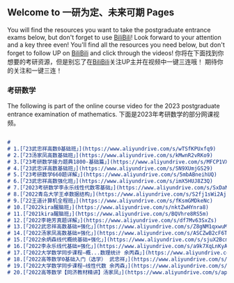 ## Welcome to 一研为定、未来可期 Pages

You will find the resources you want to take the postgraduate entrance exams below, but don't forget to use [BiliBili](https://space.bilibili.com/392310835)!
Look forward to your attention and a key three even!
You'll find all the resources you need below, but don't forget to follow UP on [BiliBili](https://space.bilibili.com/392310835) and click through the videos!
你将在下面找到你想要的考研资源，但是别忘了在[BiliBili](https://space.bilibili.com/392310835)关注UP主并在视频中一键三连哦！
期待你的关注和一键三连！

### 考研数学
The following is part of the online course video for the 2023 postgraduate entrance examination of mathematics.
下面是2023年考研数学的部分网课视频。
```markdown

# 
# 1.[「23武忠祥高数0基础班」](https://www.aliyundrive.com/s/wTSfKPUxfq9)
# 2.[「23汤家凤高数基础班」](https://www.aliyundrive.com/s/kMwnR2vRKo9)
# 3.[「23考研数学接力题典1800-基础篇」](https://www.aliyundrive.com/s/MFCP1VXF4Fw)
# 4.[「23武忠详高数基础班」](https://www.aliyundrive.com/s/SN9XUmjGS29)
# 5.[「23考研数学660题详解」](https://www.aliyundrive.com/s/5mbABneihUQ)
# 6.[「23武忠祥高数强化班」](https://www.aliyundrive.com/s/imX5HUJ8Z3Q)
# 7.[「2023考研数学李永乐线性代数零基础」](https://www.aliyundrive.com/s/SxDaNTgDf6o)
# 8.[「2022青岛大学王卓数据结构」](https://www.aliyundrive.com/s/S2fj1sWi2Aj)
# 9.[「22王道计算机全程班」](https://www.aliyundrive.com/s/fKsmGMDkeNc)
# 10.[「2022kira醒脑班」](https://www.aliyundrive.com/s/nktZwHYnra8)
# 11.[「2021kira醒脑班」](https://www.aliyundrive.com/s/BQVhre8RS5m)
# 12.[「2022李艳芳真题详解」](https://www.aliyundrive.com/s/df7Mv63SxZs)
# 13.[「2022武忠祥高数基础+强化」](https://www.aliyundrive.com/s/Z8gNM1qxwuM)
# 14.[「2022汤家凤高数基础+强化」](https://www.aliyundrive.com/s/ASCZwB2cF6T)
# 15.[「2022余炳森线代概统基础+强化」](https://www.aliyundrive.com/s/sjuX2Bcnw3Y)
# 16.[「2022李永乐线代基础+强化」](https://www.aliyundrive.com/s/a9k7XqLnKyA)
# 17.[「2022大学数学同步课程—概...数理统计 余丙森」](https://www.aliyundrive.com/s/agpiB2vauk2)
# 18.[「2022高等数学0基础入门（选学） 武忠祥」](https://www.aliyundrive.com/s/AAn4Zr6gtsr)
# 19.[「2022大学数学同步课程—线性代数 余丙森」](https://www.aliyundrive.com/s/mjg8aEi3Nr8)
# 20.[「2022高等数学【同济教材精讲】汤家凤」](https://www.aliyundrive.com/s/apBgkELDP5g)
```
